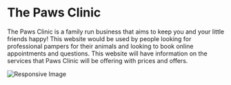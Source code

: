 # The Paws Clinic
The Paws Clinic is a family run business that aims to keep
you and your little friends happy! This website would be used
by people looking for professional pampers for their animals 
and looking to book online appointments and questions. This 
website will have information on the services that Paws
Clinic will be offering with prices and offers.

![Responsive Image](/workspace/Project-Master/assets/images/readme/Responsive.jpg)
